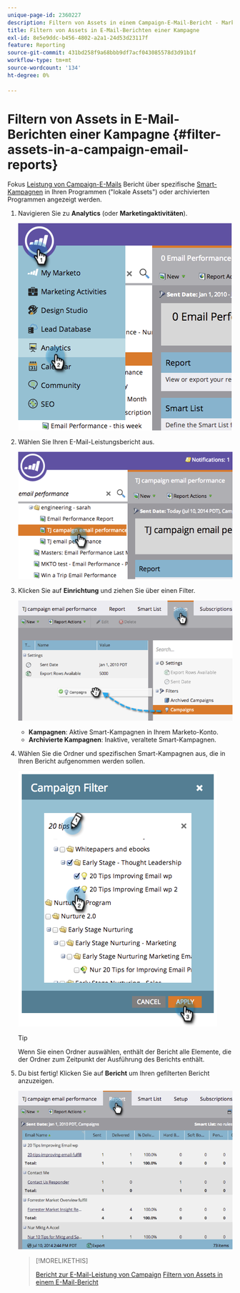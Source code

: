 ```yaml
---
unique-page-id: 2360227
description: Filtern von Assets in einem Campaign-E-Mail-Bericht - Marketo-Dokumente - Produktdokumentation
title: Filtern von Assets in E-Mail-Berichten einer Kampagne
exl-id: 8e5e9ddc-b456-4802-a2a1-24d53d23117f
feature: Reporting
source-git-commit: 431bd258f9a68bbb9df7acf043085578d3d91b1f
workflow-type: tm+mt
source-wordcount: '134'
ht-degree: 0%

---
```


# Filtern von Assets in E-Mail-Berichten einer Kampagne {#filter-assets-in-a-campaign-email-reports}

Fokus [Leistung von Campaign-E-Mails](/help/marketo/product-docs/reporting/basic-reporting/report-types/campaign-email-performance-report.md) Bericht über spezifische [Smart-Kampagnen](/help/marketo/product-docs/core-marketo-concepts/smart-campaigns/creating-a-smart-campaign/understanding-batch-and-trigger-smart-campaigns.md) in Ihren Programmen (&quot;lokale Assets&quot;) oder archivierten Programmen angezeigt werden.

1. Navigieren Sie zu **Analytics** (oder **Marketingaktivitäten**).

   ![](assets/image2014-9-16-15-3a57-3a27.png)

1. Wählen Sie Ihren E-Mail-Leistungsbericht aus.

   ![](assets/image2014-9-16-15-3a57-3a31.png)

1. Klicken Sie auf **Einrichtung** und ziehen Sie über einen Filter.

   ![](assets/image2014-9-16-15-3a57-3a35.png)

   * **Kampagnen**: Aktive Smart-Kampagnen in Ihrem Marketo-Konto.
   * **Archivierte Kampagnen**: Inaktive, veraltete Smart-Kampagnen.

1. Wählen Sie die Ordner und spezifischen Smart-Kampagnen aus, die in Ihren Bericht aufgenommen werden sollen.

   ![](assets/image2014-9-16-15-3a57-3a38.png)

   >[!TIP]
   >
   >Wenn Sie einen Ordner auswählen, enthält der Bericht alle Elemente, die der Ordner zum Zeitpunkt der Ausführung des Berichts enthält.

1. Du bist fertig! Klicken Sie auf **Bericht** um Ihren gefilterten Bericht anzuzeigen.

   ![](assets/image2014-9-16-15-3a58-3a10.png)

   >[!MORELIKETHIS]
   >
   >[Bericht zur E-Mail-Leistung von Campaign](/help/marketo/product-docs/reporting/basic-reporting/report-types/campaign-email-performance-report.md)
   >[Filtern von Assets in einem E-Mail-Bericht](/help/marketo/product-docs/reporting/basic-reporting/report-activity/filter-assets-in-an-email-report.md)
